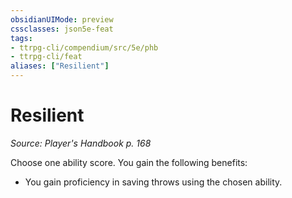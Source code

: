 ```yaml
---
obsidianUIMode: preview
cssclasses: json5e-feat
tags:
- ttrpg-cli/compendium/src/5e/phb
- ttrpg-cli/feat
aliases: ["Resilient"]
---
```

# Resilient
*Source: Player's Handbook p. 168*  

Choose one ability score. You gain the following benefits:

- You gain proficiency in saving throws using the chosen ability.